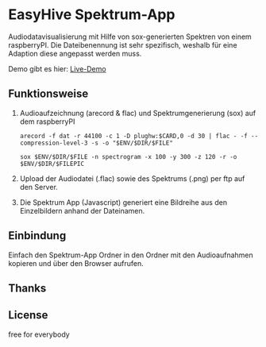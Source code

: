 # EasyHive Spektrum-App

Audiodatavisualisierung mit Hilfe von sox-generierten Spektren von einem raspberryPI.
Die Dateibenennung ist sehr spezifisch, weshalb für eine Adaption diese angepasst werden muss.

Demo gibt es hier:
[Live-Demo](http://easyhive.fablab-cottbus.de/4E/Spektrum-App/index.html)

## Funktionsweise
1. Audioaufzeichnung (arecord & flac) und Spektrumgenerierung (sox) auf dem raspberryPI

    `arecord -f dat -r 44100 -c 1 -D plughw:$CARD,0 -d 30 | flac - -f --compression-level-3 -s -o "$ENV/$DIR/$FILE"`

    `sox $ENV/$DIR/$FILE -n spectrogram -x 100 -y 300 -z 120 -r -o $ENV/$DIR/$FILEPIC`

2.  Upload der Audiodatei (.flac) sowie des Spektrums (.png) per ftp auf den Server.

3.  Die Spektrum App (Javascript) generiert eine Bildreihe aus den Einzelbildern anhand der Dateinamen.

## Einbindung

Einfach den Spektrum-App Ordner in den Ordner mit den Audioaufnahmen kopieren und über den Browser aufrufen.

## Thanks


## License

free for everybody
